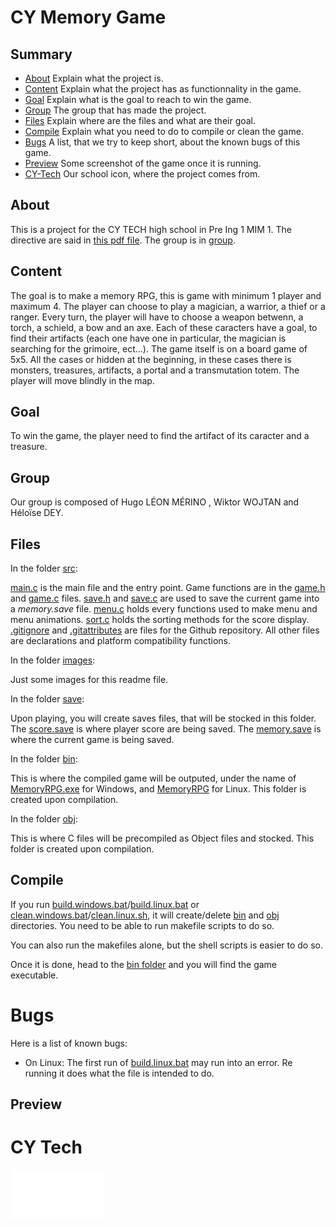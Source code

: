 # CY Memory Game

## Summary

- [About](#about) Explain what the project is.
- [Content](#content) Explain what the project has as functionnality in the game.
- [Goal](#goal) Explain what is the goal to reach to win the game. 
- [Group](#group) The group that has made the project.
- [Files](#files) Explain where are the files and what are their goal.
- [Compile](#compile) Explain what you need to do to compile or clean the game.
- [Bugs](#bugs) A list, that we try to keep short, about the known bugs of this game.
- [Preview](#preview) Some screenshot of the game once it is running.
- [CY-Tech](#cy-tech) Our school icon, where the project comes from.

## About

This is a project for the CY TECH high school in Pre Ing 1 MIM 1. The directive are said in [this pdf file](./pr%C3%A9ING1_Projet_CY_Memory-RPG_v1.1.pdf). The group is in [group](#group).

## Content

The goal is to make a memory RPG, this is game with minimum 1 player and maximum 4. The player can choose to play a magician, a warrior, a thief or a ranger. Every turn, the player will have to choose a weapon betwenn, a torch, a schield, a bow and an axe. Each of these caracters have a goal, to find their artifacts (each one have one in particular, the magician is searching for the grimoire, ect...). The game itself is on a board game of 5x5. All the cases or hidden at the beginning, in these cases there is monsters, treasures, artifacts, a portal and a transmutation totem. The player will move blindly in the map. 

## Goal

To win the game, the player need to find the artifact of its caracter and a treasure.

## Group

<div class="myDIV">Our group is composed of Hugo LÉON MÉRINO , Wiktor WOJTAN and <span title="The only girl in the group ✨">Héloïse DEY</span>. </div><span class="hide">They are awesome students, they would love to have a 20/20.</span>

## Files

In the folder [src](./src):
 
[main.c](./src/main.c) is the main file and the entry point. Game functions are in the [game.h](./src/game.h) and [game.c](./src/game.c) files. [save.h](./src/save.h) and [save.c](./src/save.c) are used to save the current game into a *memory.save* file. [menu.c](./src/menu.c) holds every functions used to make menu and menu animations. [sort.c](./src/sort.c) holds the sorting methods for the score display. 
[.gitignore](./.gitignore) and [.gitattributes](./.gitattributes) are files for the Github repository. All other files are declarations and platform compatibility functions.

In the folder [images](./images):

Just some images for this readme file.

In the folder [save](./save):

Upon playing, you will create saves files, that will be stocked in this folder. The [score.save](./save/score.save) is where player score are being saved. The [memory.save](./save/memory.save) is where the current game is being saved.

In the folder [bin](./bin):

This is where the compiled game will be outputed, under the name of [MemoryRPG.exe](./bin/MemoryRPG.exe) for Windows, and [MemoryRPG](./bin/MemoryRPG) for Linux. This folder is created upon compilation.

In the folder [obj](./obj):

This is where C files will be precompiled as Object files and stocked. This folder is created upon compilation.

## Compile

If you run [build.windows.bat](./build.windows.bat)/[build.linux.bat](./build.linux.sh) or [clean.windows.bat](./clean.windows.bat)/[clean.linux.sh](./clean.linux.sh), it will create/delete [bin](bin/) and [obj](obj/) directories. You need to be able to run makefile scripts to do so.

You can also run the makefiles alone, but the shell scripts is easier to do so.

Once it is done, head to the [bin folder](./bin/) and you will find the game executable.

# Bugs

Here is a list of known bugs:
- On Linux: The first run of [build.linux.bat](./build.linux.sh) may run into an error. Re running it does what the file is intended to do.

## Preview

<!-- TODO ad a preview of the game -->
<!-- ![Preview images](./preview.png) -->

# CY Tech
![CY tech icon](./images/CY-Tech.png)

<style>
.hide {
  display: none;
}
    
.myDIV:hover + .hide {
  display: block;
  background: -webkit-linear-gradient(45deg, #09009f, #00ff95 80%);
    -webkit-background-clip: text;
    -webkit-text-fill-color: transparent;
}
</style>